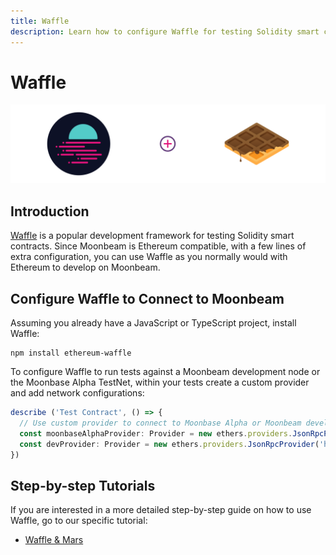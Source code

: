 ```yaml
---
title: Waffle
description: Learn how to configure Waffle for testing Solidity smart contracts to either a locally running Moonbeam development node or the Moonbase Alpha TestNet.
---
```


# Waffle

![Waffle Introduction](/images/waffle-mars/waffle-banner.png)
## Introduction

[Waffle](https://www.getwaffle.io/) is a popular development framework for testing Solidity smart contracts. Since Moonbeam is Ethereum compatible, with a few lines of extra configuration, you can use Waffle as you normally would with Ethereum to develop on Moonbeam.

## Configure Waffle to Connect to Moonbeam

Assuming you already have a JavaScript or TypeScript project, install Waffle:

```
npm install ethereum-waffle
```

To configure Waffle to run tests against a Moonbeam development node or the Moonbase Alpha TestNet, within your tests create a custom provider and add network configurations:

```typescript
describe ('Test Contract', () => {
  // Use custom provider to connect to Moonbase Alpha or Moonbeam development node
  const moonbaseAlphaProvider: Provider = new ethers.providers.JsonRpcProvider('https://rpc.testnet.moonbeam.network');
  const devProvider: Provider = new ethers.providers.JsonRpcProvider('http://localhost:9933');
})
```

## Step-by-step Tutorials

If you are interested in a more detailed step-by-step guide on how to use Waffle, go to our specific tutorial:

- [Waffle & Mars](/tutorials/moonbase-alpha/waffle-&-mars/)